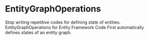 # EntityGraphOperations
Stop writing repetitive codes for defining state of entities. EntityGraphOperations for Entity Framework Code First automatically defines states of an entity graph.

